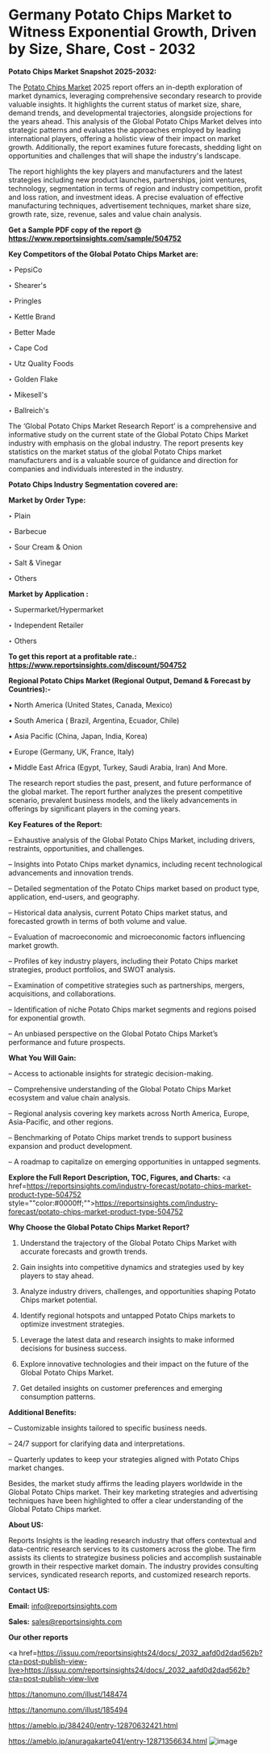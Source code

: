 # Germany Potato Chips Market to Witness Exponential Growth, Driven by Size, Share, Cost - 2032

<strong>Potato Chips Market Snapshot 2025-2032:</strong>

The <a href=https://www.reportsinsights.com/sample/504752>Potato Chips Market</a> 2025 report offers an in-depth exploration of market dynamics, leveraging comprehensive secondary research to provide valuable insights. It highlights the current status of market size, share, demand trends, and developmental trajectories, alongside projections for the years ahead. This analysis of the Global Potato Chips Market delves into strategic patterns and evaluates the approaches employed by leading international players, offering a holistic view of their impact on market growth. Additionally, the report examines future forecasts, shedding light on opportunities and challenges that will shape the industry's landscape.

The report highlights the key players and manufacturers and the latest strategies including new product launches, partnerships, joint ventures, technology, segmentation in terms of region and industry competition, profit and loss ration, and investment ideas. A precise evaluation of effective manufacturing techniques, advertisement techniques, market share size, growth rate, size, revenue, sales and value chain analysis.

<strong>Get a Sample PDF copy of the report @ <a href=https://www.reportsinsights.com/sample/504752 style=color:#0000ff;>https://www.reportsinsights.com/sample/504752</a></strong>

<strong>Key Competitors of the Global Potato Chips Market are:</strong>

‣ PepsiCo

‣ Shearer's

‣ Pringles

‣ Kettle Brand

‣ Better Made

‣ Cape Cod

‣ Utz Quality Foods

‣ Golden Flake

‣ Mikesell's

‣ Ballreich's

The ‘Global Potato Chips Market Research Report’ is a comprehensive and informative study on the current state of the Global Potato Chips Market industry with emphasis on the global industry. The report presents key statistics on the market status of the global Potato Chips market manufacturers and is a valuable source of guidance and direction for companies and individuals interested in the industry.

<strong>Potato Chips Industry Segmentation covered are:</strong>

<strong>Market by Order Type: </strong>

‣ Plain

‣ Barbecue

‣ Sour Cream & Onion

‣ Salt & Vinegar

‣ Others

<strong>Market by Application :</strong>

 ‣ Supermarket/Hypermarket

‣ Independent Retailer

‣ Others

<strong>To get this report at a profitable rate.: <a href=https://www.reportsinsights.com/discount/504752 style=color:#0000ff;>https://www.reportsinsights.com/discount/504752</a></strong>

<strong>Regional Potato Chips Market (Regional Output, Demand &amp; Forecast by Countries):-</strong>

• North America (United States, Canada, Mexico)

• South America ( Brazil, Argentina, Ecuador, Chile)

• Asia Pacific (China, Japan, India, Korea)

• Europe (Germany, UK, France, Italy)

• Middle East Africa (Egypt, Turkey, Saudi Arabia, Iran) And More.

The research report studies the past, present, and future performance of the global market. The report further analyzes the present competitive scenario, prevalent business models, and the likely advancements in offerings by significant players in the coming years.

<strong>Key Features of the Report:</strong>

– Exhaustive analysis of the Global Potato Chips Market, including drivers, restraints, opportunities, and challenges.

– Insights into Potato Chips market dynamics, including recent technological advancements and innovation trends.

– Detailed segmentation of the Potato Chips market based on product type, application, end-users, and geography.

– Historical data analysis, current Potato Chips market status, and forecasted growth in terms of both volume and value.

– Evaluation of macroeconomic and microeconomic factors influencing market growth.

– Profiles of key industry players, including their Potato Chips market strategies, product portfolios, and SWOT analysis.

– Examination of competitive strategies such as partnerships, mergers, acquisitions, and collaborations.

– Identification of niche Potato Chips market segments and regions poised for exponential growth.

– An unbiased perspective on the Global Potato Chips Market’s performance and future prospects.

<strong>What You Will Gain:</strong>

– Access to actionable insights for strategic decision-making.

– Comprehensive understanding of the Global Potato Chips Market ecosystem and value chain analysis.

– Regional analysis covering key markets across North America, Europe, Asia-Pacific, and other regions.

– Benchmarking of Potato Chips market trends to support business expansion and product development.

– A roadmap to capitalize on emerging opportunities in untapped segments.

<strong>Explore the Full Report Description, TOC, Figures, and Charts:</strong>
<a href=https://reportsinsights.com/industry-forecast/potato-chips-market-product-type-504752 style=""color:#0000ff;"">https://reportsinsights.com/industry-forecast/potato-chips-market-product-type-504752</a>

<strong>Why Choose the Global Potato Chips Market Report?</strong>

1. Understand the trajectory of the Global Potato Chips Market with accurate forecasts and growth trends.

2. Gain insights into competitive dynamics and strategies used by key players to stay ahead.

3. Analyze industry drivers, challenges, and opportunities shaping Potato Chips market potential.

4. Identify regional hotspots and untapped Potato Chips markets to optimize investment strategies.

5. Leverage the latest data and research insights to make informed decisions for business success.

6. Explore innovative technologies and their impact on the future of the Global Potato Chips Market.

7. Get detailed insights on customer preferences and emerging consumption patterns.

<strong>Additional Benefits:</strong>

– Customizable insights tailored to specific business needs.

– 24/7 support for clarifying data and interpretations.

– Quarterly updates to keep your strategies aligned with Potato Chips market changes.

Besides, the market study affirms the leading players worldwide in the Global Potato Chips market. Their key marketing strategies and advertising techniques have been highlighted to offer a clear understanding of the Global Potato Chips market.

<strong><strong>About US</strong>:</strong>

Reports Insights is the leading research industry that offers contextual and data-centric research services to its customers across the globe. The firm assists its clients to strategize business policies and accomplish sustainable growth in their respective market domain. The industry provides consulting services, syndicated research reports, and customized research reports.

<strong>Contact US:</strong>

<p class=><b>Email:</b> <a href=mailto:info@reportsinsights.com>info@reportsinsights.com</a></p>
<p class=><b>Sales:</b> <a href=mailto:sales@reportsinsights.com>sales@reportsinsights.com</a></p>

<strong>Our other reports</strong>

<a href=https://issuu.com/reportsinsights24/docs/_2032_aafd0d2dad562b?cta=post-publish-view-live>https://issuu.com/reportsinsights24/docs/_2032_aafd0d2dad562b?cta=post-publish-view-live</a>

<a href=https://tanomuno.com/illust/148474>https://tanomuno.com/illust/148474</a>

<a href=https://tanomuno.com/illust/185494>https://tanomuno.com/illust/185494</a>

<a href=https://ameblo.jp/384240/entry-12870632421.html>https://ameblo.jp/384240/entry-12870632421.html</a>

<a href=https://ameblo.jp/anuragakarte041/entry-12871356634.html>https://ameblo.jp/anuragakarte041/entry-12871356634.html</a>
![image](https://github.com/user-attachments/assets/5fc0018a-fe45-4ae9-8da2-3a336cf513e0)
